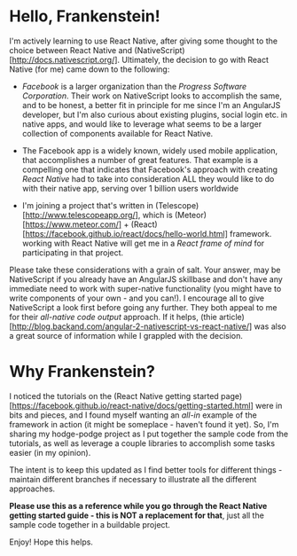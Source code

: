 # Hello, Frankenstein!
I'm actively learning to use React Native, after giving some thought to the choice between React Native and (NativeScript)[http://docs.nativescript.org/]. 
Ultimately, the decision to go with React Native (for me) came down to the following:

* *Facebook* is a larger organization than the *Progress Software Corporation*. Their work on NativeScript looks to accomplish the same, and 
to be honest, a better fit in principle for me since I'm an AngularJS developer, but I'm also curious about existing plugins, social login etc. 
in native apps, and would like to leverage what seems to be a larger collection of components available for React Native.

* The Facebook app is a widely known, widely used mobile application, that accomplishes a number of great features. That example is a compelling one 
that indicates that Facebook's approach with creating *React Native* had to take into consideration ALL they would like to do with their native 
app, serving over 1 billion users worldwide

* I'm joining a project that's written in (Telescope)[http://www.telescopeapp.org/], which is (Meteor)[https://www.meteor.com/] + (React)[https://facebook.github.io/react/docs/hello-world.html] framework. 
working with React Native will get me in a *React frame of mind* for participating in that project.  

Please take these considerations with a grain of salt. Your answer, may be NativeScript if you already have an AngularJS skillbase and 
don't have any immediate need to work with super-native functionality (you might have to write components of your own - and you can!). I 
encourage all to give NativeScript a look first before going any further. They both appeal to me for their *all-native code output* approach. 
If it helps, (thie article)[http://blog.backand.com/angular-2-nativescript-vs-react-native/] was also a great source of information while 
I grappled with the decision.

# Why Frankenstein?
I noticed the tutorials on the (React Native getting started page)[https://facebook.github.io/react-native/docs/getting-started.html] were in bits and pieces, and I found myself 
wanting an *all-in* example of the framework in action (it might be someplace - haven't found it yet). So, I'm sharing my hodge-podge project as I put together the sample 
code from the tutorials, as well as leverage a couple libraries to accomplish some tasks easier (in my opinion).

The intent is to keep this updated as I find better tools for different things - maintain different branches if necessary to illustrate all the different approaches.

**Please use this as a reference while you go through the React Native getting started guide - this is NOT a replacement for that**, just all the sample code together in a buildable project. 

Enjoy! Hope this helps.  
